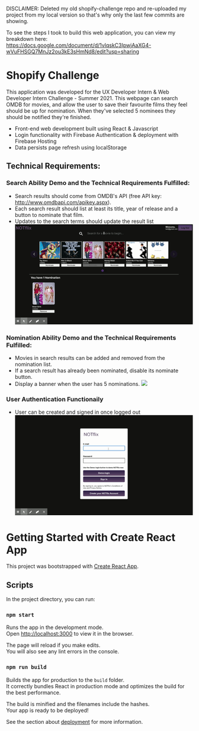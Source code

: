 DISCLAIMER: Deleted my old shopify-challenge repo and re-uploaded my project from my local version so that's why only the last few commits are showing.

To see the steps I took to build this web application, you can view my breakdown here: https://docs.google.com/document/d/1vlqskC3IpwjAaXG4-wVuFHSGQ7MnJz2ou3kE3sHmNd8/edit?usp=sharing

# Shopify Challenge
This application was developed for the UX Developer Intern & Web Developer Intern Challenge - Summer 2021. This webpage can search OMDB for movies, and allow the user to save their favourite films they feel should be up for nomination. When they've selected 5 nominees they should be notified they're finished.

- Front-end web development built using React & Javascript
- Login functionality with Firebase Authentication & deployment with Firebase Hosting
- Data persists page refresh using localStorage

## Technical Requirements:

### Search Ability Demo and the Technical Requirements Fulfilled:

- Search results should come from OMDB's API (free API key: http://www.omdbapi.com/apikey.aspx).
- Each search result should list at least its title, year of release and a button to nominate that film.
- Updates to the search terms should update the result list
  ![](https://github.com/asmxali/shopify-challenge/blob/master/gifs/search_demo.gif)

### Nomination Ability Demo and the Technical Requirements Fulfilled:

- Movies in search results can be added and removed from the nomination list.
- If a search result has already been nominated, disable its nominate button.
- Display a banner when the user has 5 nominations.
  ![](https://github.com/asmxali/shopify-challenge/blob/master/gifs/nomination_demo.gif)

### User Authentication Functionaily

- User can be created and signed in once logged out
  ![](https://github.com/asmxali/shopify-challenge/blob/master/gifs/authentication_demo.gif)

# Getting Started with Create React App

This project was bootstrapped with [Create React App](https://github.com/facebook/create-react-app).

## Scripts

In the project directory, you can run:

### `npm start`

Runs the app in the development mode.\
Open [http://localhost:3000](http://localhost:3000) to view it in the browser.

The page will reload if you make edits.\
You will also see any lint errors in the console.

### `npm run build`

Builds the app for production to the `build` folder.\
It correctly bundles React in production mode and optimizes the build for the best performance.

The build is minified and the filenames include the hashes.\
Your app is ready to be deployed!

See the section about [deployment](https://facebook.github.io/create-react-app/docs/deployment) for more information.
